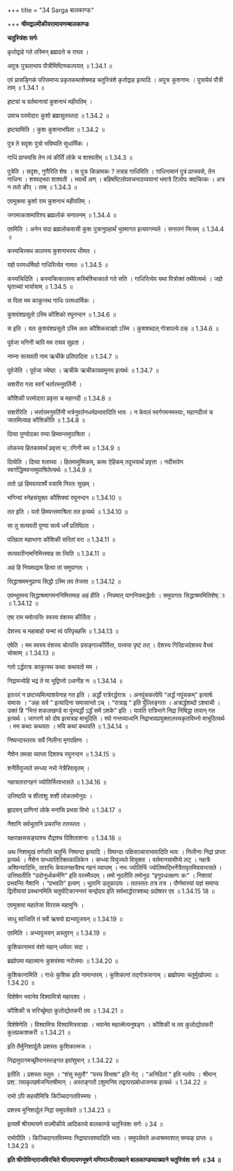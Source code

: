 +++
title = "34 Sarga बालकाण्डः"

+++
**श्रीमद्वाल्मीकीयरामायणम्बालकाण्डः**

**चतुस्त्रिंशः सर्गः**

कृतोद्वाहे गते तस्मिन् ब्रह्मदत्ते च राघव ।

अपुत्रः पुत्रलाभाय पौत्रीमिष्टिमकल्पयत् ॥ 1.34.1 ॥

एवं प्रासङ्गिकं परिसमाप्य प्रकृतकथाशेषमाह चतुस्त्रिंशे कृतोद्वाह इत्यादि । अपुत्रः कुशनाभः । पुत्रायेयं पौत्री ताम् ॥ 1.34.1 ॥

इष्ट्यां च वर्तमानायां कुशनाभं महीपतिम् ।

उवाच परमोदारः कुशो ब्रह्मसुतस्तदा ॥ 1.34.2 ॥

इष्ट्यामिति । कुशः कुशनाभपिता ॥ 1.34.2 ॥

पुत्र ते सदृशः पुत्रो भविष्यति सुधार्मिकः ।

गाधिं प्राप्स्यसि तेन त्वं कीर्तिं लोके च शाश्वतीम् ॥ 1.34.3 ॥

पुत्रेति । सदृशः, गुणैरिति शेषः । स पुत्रः किन्नामकः ? तत्राह गाधिमिति । गाधिनामानं पुत्रं प्राप्स्यसे, तेन गाधिना । शश्वद्भवा शाश्वती । भवार्थे अण् । बहिषष्टिलोपवचनादव्ययानां भमात्रे टिलोपः क्वाचित्कः । अत्र न ततो ङीप् । ताम् ॥ 1.34.3 ॥

एवमुक्त्वा कुशो राम कुशनाभं महीपतिम् ।

जगामाकाशमाविश्य ब्रह्मलोकं सनातनम् ॥ 1.34.4 ॥

एवमिति । अनेन सदा ब्रह्मलोकवासी कुशः पुत्रानुग्रहार्थं भुवमागत इत्यवगम्यते । सनातनं नित्यम् ॥ 1.34.4 ॥

कस्यचित्त्वथ कालस्य कुशनाभस्य धीमतः ।

यज्ञे परमधर्मिष्ठो गाधिरित्येव नामतः ॥ 1.34.5 ॥

कस्यचिदिति । कस्यचित्कालस्य कस्मिंश्चित्काले गते सति । गाधिरित्येव यथा पित्रोक्तं तथैवेत्यर्थः । जज्ञे घृताच्यां भार्यायाम् ॥ 1.34.5 ॥

स पिता मम काकुत्स्थ गाधिः परमधार्मिकः ।

कुशवंशप्रसूतो ऽस्मि कौशिको रघुनन्दन ॥ 1.34.6 ॥

स इति । यतः कुशवंशप्रसूतो ऽस्मि अतः कौशिकसञ्ज्ञो ऽस्मि । कुशशब्दात् गोत्रापत्ये ठक् ॥ 1.34.6 ॥

पूर्वजा भगिनी चापि मम राघव सुव्रता ।

नाम्ना सत्यवती नाम ऋचीके प्रतिपादिता ॥ 1.34.7 ॥

पूर्वजेति । पूर्वजा ज्येष्ठा । ऋचीके ऋचीकाख्यमुनय इत्यर्थः ॥ 1.34.7 ॥

सशरीरा गता स्वर्गं भर्तारमनुवर्तिनी ।

कौशिकी परमोदारा प्रवृत्ता च महानदी ॥ 1.34.8 ॥

सशरीरेति । भर्त्तारमनुवर्तिनी भर्त्रनुवर्तनधर्मप्रभावादिति भावः । न केवलं स्वर्गगमनमस्याः, महानदीत्वं च जातमित्याह कौशिकीति ॥ 1.34.8 ॥

दिव्या पुण्योदका रम्या हिमवन्तमुपाश्रिता ।

लोकस्य हितकामार्थं प्रवृत्ता भ्ागिनी मम ॥ 1.34.9 ॥

दिव्येति । दिव्या श्लाघ्या । हितमामुष्मिकम्, कामः ऐहिकम् तदुभयार्थं प्रवृत्ता । नदीरूपेण स्वर्गाद्धिमवन्तमुपाश्रितेत्यर्थः ॥ 1.34.9 ॥

ततो ऽहं हिमवत्पार्श्वे वसामि निरतः सुखम् ।

भगिन्यां स्नेहसंयुक्तः कौशिक्यां रघुनन्दन ॥ 1.34.10 ॥

तत इति । यतो हिमवन्तमाश्रिता तत इत्यर्थः ॥ 1.34.10 ॥

सा तु सत्यवती पुण्या सत्ये धर्मे प्रतिष्ठिता ।

पतिव्रता महाभागा कौशिकी सरितां वरा ॥ 1.34.11 ॥

सत्यवतीनामनिमित्तमाह सा त्विति ॥ 1.34.11 ॥

अहं हि नियमाद्राम हित्वा तां समुपागतः ।

सिद्धाश्रममनुप्राप्य सिद्धो ऽस्मि तव तेजसा ॥ 1.34.12 ॥

एवम्भूतस्य सिद्धाश्रमागमननिमित्तमाह अहं हीति । नियमात् यागनियमाद्धेतोः । समुपागतः सिद्धाश्रममितिशेष्ाः ॥ 1.34.12 ॥

एषा राम ममोत्पत्तिः स्वस्य वंशस्य कीर्तिता ।

देशस्य च महाबाहो यन्मां त्वं परिपृच्छसि ॥ 1.34.13 ॥

एषेति । मम स्वस्य वंशस्य चोत्पत्तिः प्रसङ्गात्कीर्तिता, यत्त्वया पृष्टं तत् । देशस्य गिरिव्रजदेशस्य वैभवं चोक्तम् ॥ 1.34.13 ॥

गतो ऽर्द्धरात्रः काकुत्स्थ कथाः कथयतो मम ।

निद्रामभ्येहि भद्रं ते मा भूद्विघ्नो ऽध्वनीह नः ॥ 1.34.14 ॥

इतःपरं न प्रष्टव्यमित्याशयेनाह गत इति । अर्द्धो रात्रेरर्द्धरात्रः । अनपुंसकत्वेपि “अर्द्धं नपुंसकम्” इत्यार्षः समासः । “अहः सर्व ” इत्यादिना समासान्तो ऽच् । “रात्राह्न ” इति पुँल्लिङ्गता । अत्रार्द्धशब्दों ऽशवाची । उक्तं हि “भित्तं शकलखण्डे वा पुंस्यर्द्धो ऽर्द्धं समें ऽशके” इति । यावति रात्रिभागे निद्रा निषिद्धा तावान् गत इत्यर्थः । जागरणे को दोष इत्यत्राह माभूदिति । श्वो गन्तव्याध्वनि निद्राभावप्रयुक्तालस्यकृतविघ्नो माभूदित्यर्थः । मम कथाः कथयतः । मयि कथां कथयति ॥ 1.34.14 ॥

निष्पन्दास्तरवः सर्वे निलीना मृगपक्षिणः ।

नैशेन तमसा व्याप्ता दिशश्च रघुनन्दन ॥ 1.34.15 ॥

शनैर्वियुज्यते सन्ध्या नभो नेत्रैरिवावृतम् ।

नक्षत्रतारागहनं ज्योतिर्भिरवभासते ॥ 1.34.16 ॥

उत्तिष्ठति च शीतांशुः शशी लोकतमोनुदः ।

ह्लादयन् प्राणिनां लोके मनांसि प्रभया विभो ॥ 1.34.17 ॥

नैशानि सर्वभूतानि प्रचरन्ति ततस्ततः ।

यक्षराक्षससङ्घाश्च रौद्राश्च पिशिताशनाः ॥ 1.34.18 ॥

अथ निशामुखं वर्णयति चतुर्भिः निष्पन्दा इत्यादि । विष्पन्दाः पक्षिसञ्चाराभावादिति भावः । निलीनाः निद्रां प्राप्ता इत्यर्थः । नैशेन सन्ध्यातिरिक्तकालिकेन । सन्ध्या वियुज्यते वियुक्ता । वर्तमानसामीप्ये लट् । नक्षत्रैः अश्विन्यादिभिः, ताराभिः केवलनक्षत्रैश्च गहनं व्याप्तम् । नभः ज्योतिर्भिः ज्योतिष्मद्भिर्नेत्रैरावृतमिवावभासते । उत्तिष्ठतीति “उदोनूर्ध्वकर्मणि” इति परस्मैपदम् । तमो नुदतीति तमोनुदः “इगुपधलक्षणः कः” । निशायां प्रभवन्ति नैशानि । “प्रभवति” इत्यण् । भूतानि उलूकादयः । ततस्ततः तत्र तत्र । पौर्णमास्यां यज्ञं समाप्य द्वितीयायां प्रस्थानमिति चतुर्घटिकानन्तरं चन्द्रोदय इति सर्वथार्द्धरात्रशब्दः प्रदोषपर एव ॥ 1.34.15 18 ॥

एवमुक्त्वा महातेजा विरराम महामुनिः ।

साधु साध्विति तं सर्वे ऋषयो ह्यभ्यपूजयन् ॥ 1.34.19 ॥

एवमिति । अभ्यपूजयन् अस्तुवन् ॥ 1.34.19 ॥

कुशिकानामयं वंशो महान् धर्मपरः सदा ।

ब्रह्मोपमा महात्मानः कुशवंश्या नरोत्तमाः ॥ 1.34.20 ॥

कुशिकानामिति । गाधेः कुशिक इति नामान्तरम् । कुशिकानां तद्गोत्रजानाम् । ब्रह्मोपमाः चतुर्मुखोपमाः ॥ 1.34.20 ॥

विशेषेण भवानेव विश्वामित्रो महायशाः ।

कौशिकी च सरिच्छ्रेष्ठा कुलोद्योतकरी तव ॥ 1.34.21 ॥

विशेषेणेति । विश्वामित्रः विश्वामित्रसञ्ज्ञः । भवानेव महात्मेत्यनुषङ्गः । कौशिकी च तव कुलोद्योतकरी कुलप्रकाशकरी ॥ 1.34.21 ॥

इति तैर्मुनिशार्दूलैः प्रशस्तः कुशिकात्मजः ।

निद्रामुपागमच्छ्रीमानस्तङ्गत इवांशुमान् ॥ 1.34.22 ॥

इतीति । प्रशस्तः स्तुतः । “शंसु स्तुतौ” “यस्य विभाषा” इति नेट् । “अनिदितां ” इति नलोपः । श्रीमान् प्रश्ांसाकृतहर्षजनितश्रीमान् । अस्तङ्गतों ऽशुमानिव तद्वत्परप्रबोधाजनक इत्यर्थः ॥ 1.34.22 ॥

रामो ऽपि सहसौमित्रिः किञ्चिदागतविस्मयः ।

प्रशस्य मुनिशार्दूलं निद्रां समुपसेवते ॥ 1.34.23 ॥

इत्यार्षे श्रीरामायणे वाल्मीकीये आदिकाव्ये बालकाण्डे चतुस्त्रिंशः सर्गः ॥ 34 ॥

रामोपीति । किञ्चिदागतविस्मयः निद्रापारवश्यादिति भावः । समुपसेवते अध्वश्रमवशात् सम्यक् प्राप्तः ॥ 1.34.23 ॥

**इति श्रीगोविन्दराजविरचिते श्रीरामायणभूषणे मणिमञ्जीराख्याने बालकाण्डव्याख्याने चतुस्त्रिंशः सर्गः ॥ 34 ॥**
